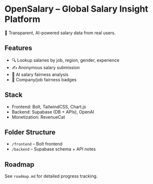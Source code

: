 # OpenSalary – Global Salary Insight Platform

🚀 Transparent, AI-powered salary data from real users.

## Features
- 🔍 Lookup salaries by job, region, gender, experience
- ✍️ Anonymous salary submission
- 🤖 AI salary fairness analysis
- 🏅 Company/job fairness badges

## Stack
- Frontend: Bolt, TailwindCSS, Chart.js
- Backend: Supabase (DB + APIs), OpenAI
- Monetization: RevenueCat

## Folder Structure
- `/frontend` – Bolt frontend
- `/backend` – Supabase schema + API notes

## Roadmap
See `roadmap.md` for detailed progress tracking.
